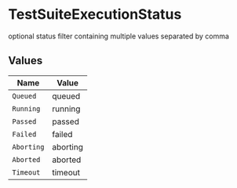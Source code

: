 # TestSuiteExecutionStatus

optional status filter containing multiple values separated by comma


## Values

| Name       | Value      |
| ---------- | ---------- |
| `Queued`   | queued     |
| `Running`  | running    |
| `Passed`   | passed     |
| `Failed`   | failed     |
| `Aborting` | aborting   |
| `Aborted`  | aborted    |
| `Timeout`  | timeout    |